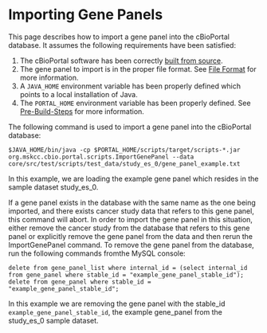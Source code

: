 # Importing Gene Panels

This page describes how to import a gene panel into the cBioPortal database.  It assumes the following requirements have been satisfied:

1. The cBioPortal software has been correctly [built from source](Build-from-Source.md).
2. The gene panel to import is in the proper file format.  See [File Format](File-Formats.md#gene-panel-data) for more information.
3. A `JAVA_HOME` environment variable has been properly defined which points to a local installation of Java.
4. The `PORTAL_HOME` environment variable has been properly defined.  See [Pre-Build-Steps](Pre-Build-Steps.md#set-the-portal-home-variable) for more information.

The following command is used to import a gene panel into the cBioPortal database:
```
$JAVA_HOME/bin/java -cp $PORTAL_HOME/scripts/target/scripts-*.jar org.mskcc.cbio.portal.scripts.ImportGenePanel --data core/src/test/scripts/test_data/study_es_0/gene_panel_example.txt
```
In this example, we are loading the example gene panel which resides in the sample dataset study_es_0.

If a gene panel exists in the database with the same name as the one being imported, and there exists cancer study data that refers to this gene panel, this command will abort.  In order to import the gene panel in this situation, either remove the cancer study from the database that refers to this gene panel or explicitly remove the gene panel from the data and then rerun the ImportGenePanel command.  To remove the gene panel from the database, run the following commands fromthe MySQL console:

```
delete from gene_panel_list where internal_id = (select internal_id from gene_panel where stable_id = "example_gene_panel_stable_id");
delete from gene_panel where stable_id = "example_gene_panel_stable_id";
```
In this example we are removing the gene panel with the stable_id `example_gene_panel_stable_id`, the example gene_panel from the study_es_0 sample dataset.
